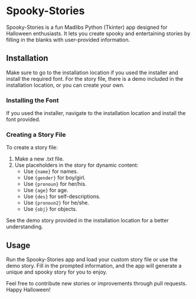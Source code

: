 # Spooky-Stories

Spooky-Stories is a fun Madlibs Python (Tkinter) app designed for Halloween enthusiasts. It lets you create spooky and entertaining stories by filling in the blanks with user-provided information.

## Installation

Make sure to go to the installation location if you used the installer and install the required font. For the story file, there is a demo included in the installation location, or you can create your own.

### Installing the Font

If you used the installer, navigate to the installation location and install the font provided.

### Creating a Story File

To create a story file:

1. Make a new .txt file.
2. Use placeholders in the story for dynamic content:
   - Use `{name}` for names.
   - Use `{gender}` for boy/girl.
   - Use `{pronoun}` for her/his.
   - Use `{age}` for age.
   - Use `{des}` for self-descriptions.
   - Use `{pronoun2}` for he/she.
   - Use `{obj}` for objects.

See the demo story provided in the installation location for a better understanding.

## Usage

Run the Spooky-Stories app and load your custom story file or use the demo story. Fill in the prompted information, and the app will generate a unique and spooky story for you to enjoy.

Feel free to contribute new stories or improvements through pull requests. Happy Halloween!

